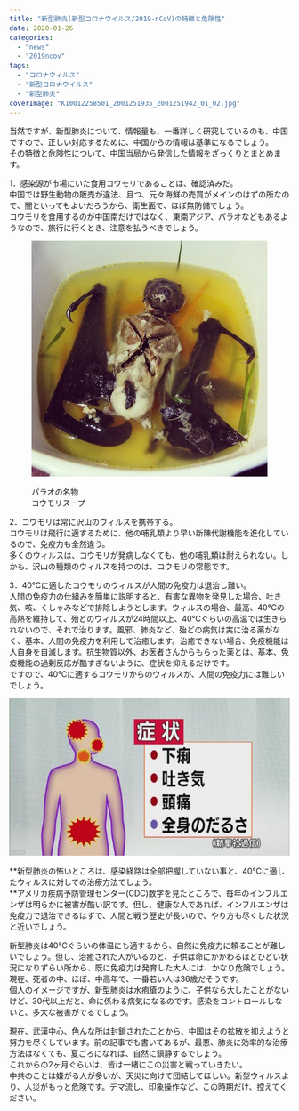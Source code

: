 ```yaml
---
title: "新型肺炎(新型コロナウイルス/2019-nCoV)の特徴と危険性"
date: 2020-01-26
categories: 
  - "news"
  - "2019ncov"
tags: 
  - "コロナウィルス"
  - "新型コロナウイルス"
  - "新型肺炎"
coverImage: "K10012258501_2001251935_2001251942_01_02.jpg"
---
```


当然ですが、新型肺炎について、情報量も、一番詳しく研究しているのも、中国ですので、正しい対応するために、中国からの情報は基準になるでしょう。  
その特徴と危険性について、中国当局から発信した情報をざっくりとまとめます。

1．感染源が市場にいた食用コウモリであることは、確認済みだ。  
中国では野生動物の販売が違法、且つ、元々海鮮の売買がメインのはずの所なので、闇といってもよいだろうから、衛生面で、ほぼ無防備でしょう。  
コウモリを食用するのが中国南だけではなく、東南アジア、パラオなどもあるようなので、旅行に行くとき、注意を払うべきでしょう。

<figure>

![](images/D9pgHkjX4AAfDfJ.jpg)

<figcaption>

パラオの名物  
コウモリスープ

</figcaption>

</figure>

2．コウモリは常に沢山のウィルスを携帯する。  
コウモリは飛行に適するために、他の哺乳類より早い新陳代謝機能を進化しているので、免疫力も全然違う。  
多くのウィルスは、コウモリが発病しなくても、他の哺乳類は耐えられない。しかも、沢山の種類のウィルスを持つのは、コウモリの常態です。

3．40℃に適したコウモリのウィルスが人間の免疫力は退治し難い。  
人間の免疫力の仕組みを簡単に説明すると、有害な異物を発見した場合、吐き気、咳、くしゃみなどで排除しようとします。ウィルスの場合、最高、40℃の高熱を維持して、殆どのウィルスが24時間以上、40℃ぐらいの高温では生きられないので、それで治ります。風邪、肺炎など、殆どの病気は実に治る薬がなく、基本、人間の免疫力を利用して治癒します。治癒できない場合、免疫機能は人自身を自滅します。抗生物質以外、お医者さんからもらった薬とは、基本、免疫機能の過剰反応が酷すぎないように、症状を抑えるだけです。  
ですので、40℃に適するコウモリからのウィルスが、人間の免疫力には難しいでしょう。

![](images/K10012258501_2001251935_2001251942_01_02.jpg)

**新型肺炎の怖いところは、感染経路は全部把握していない事と、40℃に適したウィルスに対しての治療方法でしょう。  
**アメリカ疾病予防管理センター(CDC)数字を見たところで、毎年のインフルエンザは明らかに被害が酷い訳です。但し、健康な人であれば、インフルエンザは免疫力で退治できるはずで、人間と戦う歴史が長いので、やり方も尽くした状況と近いでしょう。

新型肺炎は40℃ぐらいの体温にも適するから、自然に免疫力に頼ることが難しいでしょう。但し、治癒された人がいるのと、子供は命にかかわるほどひどい状況になりずらい所から、既に免疫力は発育した大人には、かなり危険でしょう。現在、死者の中、ほぼ、中高年で、一番若い人は36歳だそうです。  
個人のイメージですが、新型肺炎は水疱瘡のように、子供なら大したことがないけど、30代以上だと、命に係わる病気になるのです。感染をコントロールしないと、多大な被害がでるでしょう。

現在、武漢中心、色んな所は封鎖されたことから、中国はその拡散を抑えようと努力を尽くしています。前の記事でも書いてあるが、最悪、肺炎に効率的な治療方法はなくても、夏ごろになれば、自然に鎮静するでしょう。  
これからの2ヶ月ぐらいは、皆は一緒にこの災害と戦っていきたい。  
中共のことは嫌がる人が多いが、天災に向けて団結してほしい。新型ウィルスより、人災がもっと危険です。デマ流し、印象操作など、この時期だけ、控えてください。
